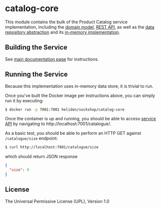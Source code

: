 # catalog-core

This module contains the bulk of the Product Catalog service implementation, including the 
[domain model](./src/main/java/io/helidon/examples/sockshop/catalog/Sock.java), 
[REST API](./src/main/java/io/helidon/examples/sockshop/catalog/CatalogResource.java), as well as the
[data repository abstraction](./src/main/java/io/helidon/examples/sockshop/catalog/CatalogRepository.java) 
and its [in-memory implementation](./src/main/java/io/helidon/examples/sockshop/catalog/DefaultCatalogRepository.java).

## Building the Service

See [main documentation page](../README.md#building-the-service) for instructions.

## Running the Service

Because this implementation uses in-memory data store, it is trivial to run.

Once you've built the Docker image per instructions above, you can simply run it by executing:

```bash
$ docker run -p 7001:7001 helidon/sockshop/catalog-core
``` 

Once the container is up and running, you should be able to access [service API](../README.md#api) 
by navigating to http://localhost:7001/catalogue/.

As a basic test, you should be able to perform an HTTP GET against `/catalogue/size` endpoint:

```bash
$ curl http://localhost:7001/catalogue/size
``` 
which should return JSON response
```json
{
  "size": 9
}
```

## License

The Universal Permissive License (UPL), Version 1.0

